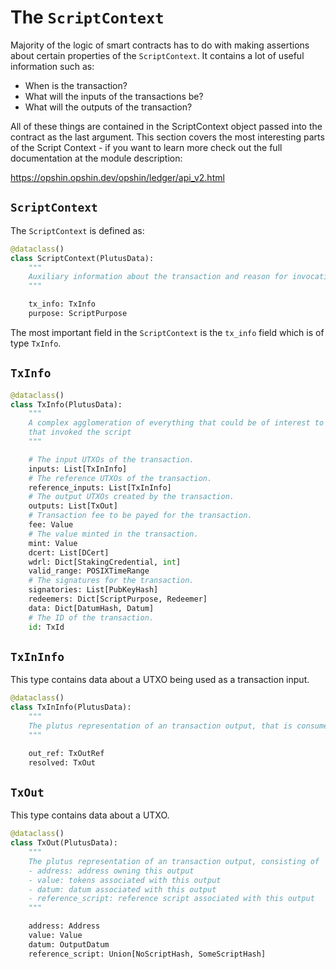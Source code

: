 # The `ScriptContext`

Majority of the logic of smart contracts has to do with making assertions about certain properties of the `ScriptContext`.
It contains a lot of useful information such as:

- When is the transaction?
- What will the inputs of the transactions be?
- What will the outputs of the transaction?

All of these things are contained in the ScriptContext object passed into the contract as the last argument.
This section covers the most interesting parts of the Script Context - if you want to learn more check out the full documentation at the module description:

https://opshin.opshin.dev/opshin/ledger/api_v2.html

## `ScriptContext`

The `ScriptContext` is defined as:

```python
@dataclass()
class ScriptContext(PlutusData):
    """
    Auxiliary information about the transaction and reason for invocation of the called script.
    """

    tx_info: TxInfo
    purpose: ScriptPurpose

```

The most important field in the `ScriptContext` is the `tx_info` field which is of type `TxInfo`.

## `TxInfo`

```python
@dataclass()
class TxInfo(PlutusData):
    """
    A complex agglomeration of everything that could be of interest to the executed script, regarding the transaction
    that invoked the script
    """

    # The input UTXOs of the transaction.
    inputs: List[TxInInfo]
    # The reference UTXOs of the transaction.
    reference_inputs: List[TxInInfo]
    # The output UTXOs created by the transaction.
    outputs: List[TxOut]
    # Transaction fee to be payed for the transaction.
    fee: Value
    # The value minted in the transaction.
    mint: Value
    dcert: List[DCert]
    wdrl: Dict[StakingCredential, int]
    valid_range: POSIXTimeRange
    # The signatures for the transaction.
    signatories: List[PubKeyHash]
    redeemers: Dict[ScriptPurpose, Redeemer]
    data: Dict[DatumHash, Datum]
    # The ID of the transaction.
    id: TxId
```

## `TxInInfo`

This type contains data about a UTXO being used as a transaction input.

```python
@dataclass()
class TxInInfo(PlutusData):
    """
    The plutus representation of an transaction output, that is consumed by the transaction.
    """

    out_ref: TxOutRef
    resolved: TxOut
```

## `TxOut`

This type contains data about a UTXO.

```python
@dataclass()
class TxOut(PlutusData):
    """
    The plutus representation of an transaction output, consisting of
    - address: address owning this output
    - value: tokens associated with this output
    - datum: datum associated with this output
    - reference_script: reference script associated with this output
    """

    address: Address
    value: Value
    datum: OutputDatum
    reference_script: Union[NoScriptHash, SomeScriptHash]
```
